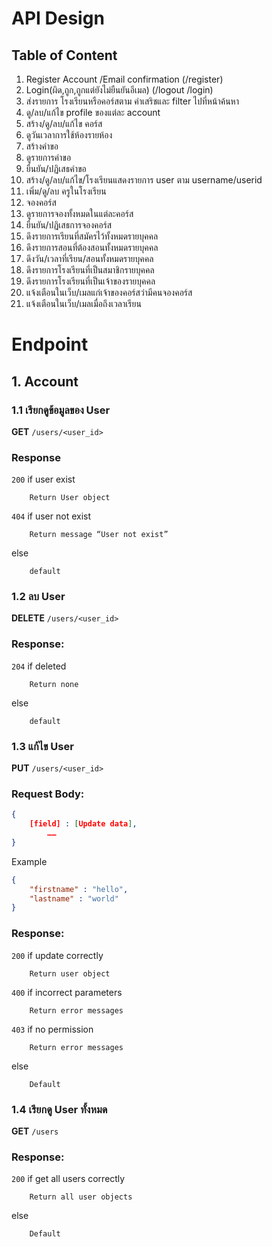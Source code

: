 # API Design

## Table of Content
1) Register Account /Email confirmation (/register)
2) Login(ผิด,ถูก,ถูกแต่ยังไม่ยืนยันอีเมล) (/logout /login)
3) ส่งรายการ โรงเรียนหรือคอร์สตาม คำเสริชและ filter ไปที่หน้าค้นหา
4) ดู/ลบ/แก้ไข  profile ของแต่ละ account
5) สร้าง/ดู/ลบ/แก้ไข คอร์ส
6) ดูวันเวลาการใช้ห้องรายห้อง
7) สร้างคำขอ
8) ดูรายการคำขอ
9) ยืนยัน/ปฏิเสธคำขอ
10) สร้าง/ดู/ลบ/แก้ไข/โรงเรียนแสดงรายการ user ตาม username/userid
11) เพิ่ม/ดู/ลบ ครูในโรงเรียน
12) จองคอร์ส
13) ดูรายการจองทั้งหมดในแต่ละคอร์ส
14) ยืนยัน/ปฏิเสธการจองคอร์ส
15) ดึงรายการเรียนที่สมัครไว้ทั้งหมดรายบุคคล
16) ดึงรายการสอนที่ต้องสอนทั้งหมดรายบุคคล
17) ดึงวัน/เวลาที่เรียน/สอนทั้งหมดรายบุคคล
18) ดึงรายการโรงเรียนที่เป็นสมาชิกรายบุคคล
19) ดึงรายการโรงเรียนที่เป็นเจ้าของรายบุคคล
20) แจ้งเตือนในเว็บ/เมลแก่เจ้าของคอร์สว่ามีคนจองคอร์ส
21) แจ้งเตือนในเว็บ/เมลเมื่อถึงเวลาเรียน

# Endpoint  

## 1. Account

### 1.1 เรียกดูข้อมูลของ User
**GET** `/users/<user_id>`  

### Response  	
`200` if user exist
```
    Return User object
```
`404` if user not exist
```
    Return message “User not exist”
```	
else
```
    default
```

### 1.2 ลบ User
**DELETE** `/users/<user_id>`
### Response:
`204` if deleted
``` 
	Return none
```
else
```
	default
```

### 1.3 แก้ไข User 
**PUT** `/users/<user_id>`  
### Request Body:  
```json
{
	[field] : [Update data],
		……
}
```
Example
```json
{
	"firstname" : "hello",
	"lastname" : "world"
}
```
### Response:
`200` if update correctly

```
    Return user object
```
`400` if incorrect parameters
```
    Return error messages
```
`403` if no permission
```
    Return error messages
```
else
```
    Default
```

### 1.4 เรียกดู User ทั้งหมด  
**GET** `/users`

### Response:

`200` if get all users correctly
```
    Return all user objects
```
else
```
    Default
```